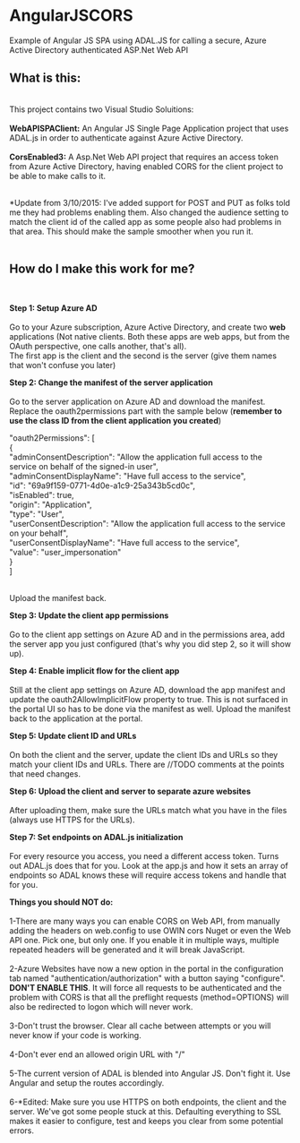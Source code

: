 AngularJSCORS
=============

Example of Angular JS SPA using ADAL.JS for calling a secure, Azure Active Directory authenticated ASP.Net Web API

<h2>What is this:</h2><br />
This project contains two Visual Studio Soluitions:<br /><br />
<b>WebAPISPAClient:</b> An Angular JS Single Page Application project that uses ADAL.js in order to authenticate against Azure Active Directory.<br /><br />
<b>CorsEnabled3:</b> A Asp.Net Web API project that requires an access token from Azure Active Directory, having enabled CORS for the client project to be able to make calls to it.<br /><br />

*Update from 3/10/2015: I've added support for POST and PUT as folks told me they had problems enabling them. Also changed the audience setting to match the client id of the called app as some people also had problems in that area. This should make the sample smoother when you run it. <br /><br />

<h2>How do I make this work for me?</h2><br />

<b>Step 1: Setup Azure AD</b> <br /><br />
Go to your Azure subscription, Azure Active Directory, and create two <b>web</b> applications (Not native clients. Both these apps are web apps, but from the OAuth perspective, one calls another, that's all).<br />
The first app is the client and the second is the server (give them names that won't confuse you later)

<b>Step 2: Change the manifest of the server application</b> <br /><br />
Go to the server application on Azure AD and download the manifest. Replace the oauth2permissions part with the sample below (<b>remember to use the class ID from the client application you created</b>)<br />

  &quot;oauth2Permissions&quot;: [<br />
    {<br />
      &quot;adminConsentDescription&quot;: &quot;Allow the application full access to the service on behalf of the signed-in user&quot;,<br />
      &quot;adminConsentDisplayName&quot;: &quot;Have full access to the service&quot;,<br />
      &quot;id&quot;: &quot;69a9f159-0771-4d0e-a1c9-25a343b5cd0c&quot;,<br />
      &quot;isEnabled&quot;: true,<br />
      &quot;origin&quot;: &quot;Application&quot;,<br />
      &quot;type&quot;: &quot;User&quot;,<br />
      &quot;userConsentDescription&quot;: &quot;Allow the application full access to the service on your behalf&quot;,<br />
      &quot;userConsentDisplayName&quot;: &quot;Have full access to the service&quot;,<br />
      &quot;value&quot;: &quot;user_impersonation&quot;<br />
    }<br />
  ]<br />
<br />

Upload the manifest back.

<b>Step 3: Update the client app permissions</b> <br /><br />
Go to the client app settings on Azure AD and in the permissions area, add the server app you just configured (that's why you did step 2, so it will show up).

<b>Step 4: Enable implicit flow for the client app</b> <br /><br />
Still at the client app settings on Azure AD, download the app manifest and update the oauth2AllowImplicitFlow property to true. This is not surfaced in the portal UI so has to be done via the manifest as well. Upload the manifest back to the application at the portal.

<b>Step 5: Update client ID and URLs</b> <br /><br />
On both the client and the server, update the client IDs and URLs so they match your client IDs and URLs. There are //TODO comments at the points that need changes.

<b>Step 6: Upload the client and server to separate azure websites</b> <br /><br />
After uploading them, make sure the URLs match what you have in the files (always use HTTPS for the URLs).

<b>Step 7: Set endpoints on ADAL.js initialization</b> <br /><br />
For every resource you access, you need a different access token. Turns out ADAL.js does that for you. Look at the app.js and how it sets an array of endpoints so ADAL knows these will require access tokens and handle that for you.


<b>Things you should NOT do:</b> <br /><br />
1-There are many ways you can enable CORS on Web API, from manually adding the headers on web.config to use OWIN cors Nuget or even the Web API one. Pick one, but only one. If you enable it in multiple ways, multiple repeated headers will be generated and it will break JavaScript.<br /><br />
2-Azure Websites have now a new option in the portal in the configuration tab named "authentication/authorization" with a button saying "configure". <b>DON'T ENABLE THIS</b>. It will force all requests to be authenticated and the problem with CORS is that all the preflight requests (method=OPTIONS) will also be redirected to logon which will never work.<br /><br />
3-Don't trust the browser. Clear all cache between attempts or you will never know if your code is working.<br /><br />
4-Don't ever end an allowed origin URL with "/"<br /><br />
5-The current version of ADAL is blended into Angular JS. Don't fight it. Use Angular and setup the routes accordingly.<br /><br />
6-*Edited: Make sure you use HTTPS on both endpoints, the client and the server. We've got some people stuck at this. Defaulting everything to SSL makes it easier to configure, test and keeps you clear from some potential errors.<br/><br/>



